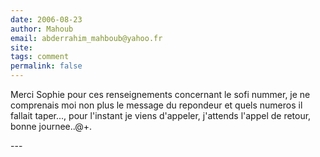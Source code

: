 ```yaml
---
date: 2006-08-23
author: Mahoub
email: abderrahim_mahboub@yahoo.fr
site: 
tags: comment
permalink: false
---
```


<p>Merci Sophie pour ces renseignements concernant le sofi nummer, je ne comprenais moi non plus le message du repondeur et quels numeros il fallait taper..., pour l'instant je viens d'appeler, j'attends l'appel de retour, bonne journee..@+.<br />
</p>
---